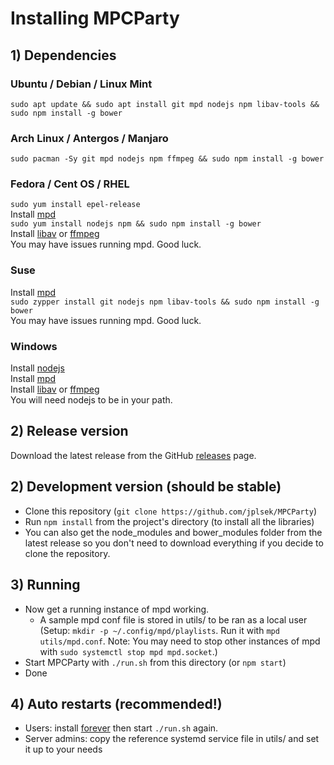 Installing MPCParty
===================

## 1) Dependencies

### Ubuntu / Debian / Linux Mint
`sudo apt update && sudo apt install git mpd nodejs npm libav-tools && sudo npm install -g bower`

### Arch Linux / Antergos / Manjaro
`sudo pacman -Sy git mpd nodejs npm ffmpeg && sudo npm install -g bower`

### Fedora / Cent OS / RHEL
`sudo yum install epel-release`  
Install [mpd](http://mpd.wikia.com/wiki/Install)  
`sudo yum install nodejs npm && sudo npm install -g bower`  
Install [libav](https://libav.org/download/) or [ffmpeg](http://ffmpeg.org/download.html)  
You may have issues running mpd. Good luck.

### Suse
Install [mpd](http://mpd.wikia.com/wiki/Install)  
`sudo zypper install git nodejs npm libav-tools && sudo npm install -g bower`  
You may have issues running mpd. Good luck.

### Windows
Install [nodejs](https://nodejs.org/download/)  
Install [mpd](http://www.musicpd.org/download.html)  
Install [libav](https://libav.org/download/) or [ffmpeg](http://ffmpeg.org/download.html)  
You will need nodejs to be in your path.

## 2) Release version
Download the latest release from the GitHub [releases](https://github.com/jplsek/MPCParty/releases) page.

## 2) Development version (should be stable)
* Clone this repository (`git clone https://github.com/jplsek/MPCParty`)
* Run `npm install` from the project's directory (to install all the libraries)
* You can also get the node\_modules and bower\_modules folder from the latest release so you don't need to download everything if you decide to clone the repository.

## 3) Running
* Now get a running instance of mpd working.
    * A sample mpd conf file is stored in utils/ to be ran as a local user (Setup: `mkdir -p ~/.config/mpd/playlists`. Run it with `mpd utils/mpd.conf`. Note: You may need to stop other instances of mpd with `sudo systemctl stop mpd mpd.socket`.)
* Start MPCParty with `./run.sh` from this directory (or `npm start`)
* Done

## 4) Auto restarts (recommended!)
* Users: install [forever](https://github.com/foreverjs/forever#installation) then start `./run.sh` again.
* Server admins: copy the reference systemd service file in utils/ and set it up to your needs
